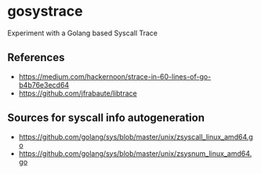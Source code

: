 # gosystrace

Experiment with a Golang based Syscall Trace


## References
- https://medium.com/hackernoon/strace-in-60-lines-of-go-b4b76e3ecd64
- https://github.com/jfrabaute/libtrace


## Sources for syscall info autogeneration
- https://github.com/golang/sys/blob/master/unix/zsyscall_linux_amd64.go
- https://github.com/golang/sys/blob/master/unix/zsysnum_linux_amd64.go

